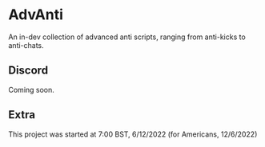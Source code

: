 # AdvAnti

An in-dev collection of advanced anti scripts, ranging from anti-kicks to anti-chats.

## Discord

Coming soon.

## Extra

This project was started at 7:00 BST, 6/12/2022 (for Americans, 12/6/2022)
